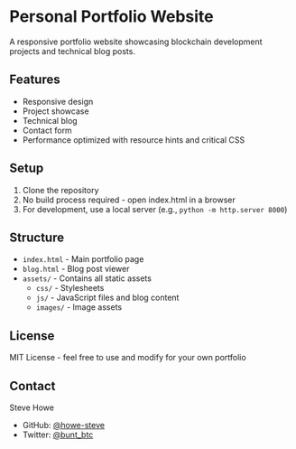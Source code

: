 # Personal Portfolio Website

A responsive portfolio website showcasing blockchain development projects and technical blog posts.

## Features

- Responsive design
- Project showcase
- Technical blog
- Contact form
- Performance optimized with resource hints and critical CSS

## Setup

1. Clone the repository
2. No build process required - open index.html in a browser
3. For development, use a local server (e.g., `python -m http.server 8000`)

## Structure

- `index.html` - Main portfolio page
- `blog.html` - Blog post viewer
- `assets/` - Contains all static assets
  - `css/` - Stylesheets
  - `js/` - JavaScript files and blog content
  - `images/` - Image assets

## License

MIT License - feel free to use and modify for your own portfolio

## Contact

Steve Howe
- GitHub: [@howe-steve](https://github.com/howe-steve)
- Twitter: [@bunt_btc](https://x.com/bunt_btc)

